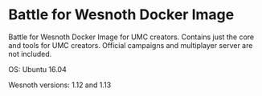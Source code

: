 Battle for Wesnoth Docker Image
===============================

Battle for Wesnoth Docker Image for UMC creators. Contains just the core and tools for UMC creators. Official campaigns and multiplayer server are not included.

OS: Ubuntu 16.04

Wesnoth versions: 1.12 and 1.13
